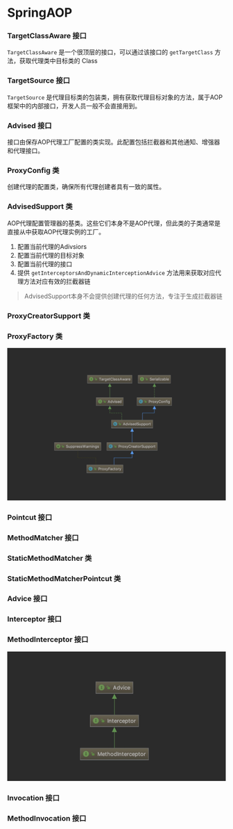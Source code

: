 # SpringAOP 

### TargetClassAware 接口
`TargetClassAware` 是一个很顶层的接口，可以通过该接口的 `getTargetClass` 方法，获取代理类中目标类的 Class

### TargetSource 接口
`TargetSource` 是代理目标类的包装类，拥有获取代理目标对象的方法，属于AOP框架中的内部接口，开发人员一般不会直接用到。

### Advised 接口
接口由保存AOP代理工厂配置的类实现。此配置包括拦截器和其他通知、增强器和代理接口。

### ProxyConfig 类
创建代理的配置类，确保所有代理创建者具有一致的属性。

### AdvisedSupport 类
AOP代理配置管理器的基类。这些它们本身不是AOP代理，但此类的子类通常是直接从中获取AOP代理实例的工厂。

1. 配置当前代理的Adivsiors
2. 配置当前代理的目标对象
3. 配置当前代理的接口
4. 提供 `getInterceptorsAndDynamicInterceptionAdvice` 方法用来获取对应代理方法对应有效的拦截器链

> AdvisedSupport本身不会提供创建代理的任何方法，专注于生成拦截器链


### ProxyCreatorSupport 类

### ProxyFactory 类
![ProxyFactory类图](./pic/ProxyFactory类图.jpg)

### Pointcut 接口

### MethodMatcher 接口

### StaticMethodMatcher 类

### StaticMethodMatcherPointcut 类

### Advice 接口

### Interceptor 接口

### MethodInterceptor 接口
![MethodInterceptor类图](./pic/MethodInterceptor类图.jpg)

### Invocation 接口

### MethodInvocation 接口



